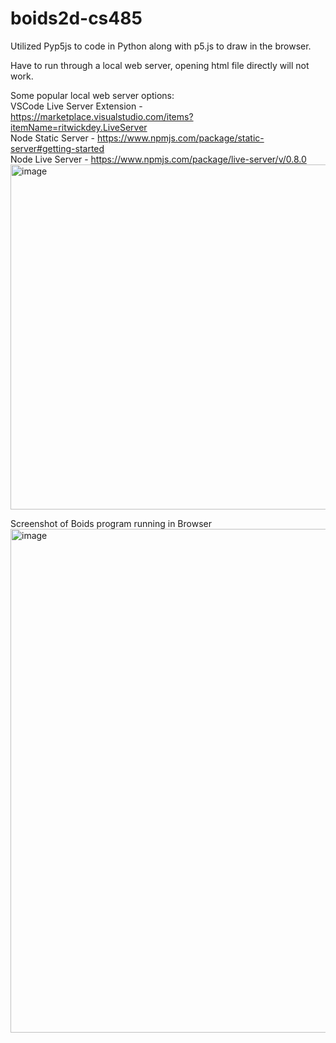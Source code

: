 # boids2d-cs485

Utilized Pyp5js to code in Python along with p5.js to draw in the browser.

Have to run through a local web server, opening html file directly will not work.


Some popular local web server options:  
VSCode Live Server Extension - https://marketplace.visualstudio.com/items?itemName=ritwickdey.LiveServer  
Node Static Server - https://www.npmjs.com/package/static-server#getting-started  
Node Live Server - https://www.npmjs.com/package/live-server/v/0.8.0  
<img width="552" alt="image" src="https://user-images.githubusercontent.com/78402151/235711148-72d194eb-b2f6-4401-98ac-6228b230cfdb.png">


Screenshot of Boids program running in Browser
<img width="806" alt="image" src="https://user-images.githubusercontent.com/78402151/235721830-ce4d9a7e-b454-45d4-a332-e88e8181bd9d.png">
